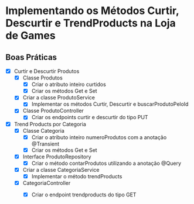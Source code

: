 <h1>Implementando os Métodos Curtir, Descurtir e TrendProducts na Loja de Games</h1>


<h2>Boas Práticas</h2>

- [x] Curtir e Descurtir Produtos
  - [x] Classe Produtos
    - [x] Criar o atributo inteiro curtidos
    - [x] Criar os métodos Get e Set
  - [x] Criar a classe ProdutoService
    - [x] Implementar os métodos Curtir, Descurtir e buscarProdutoPeloId
  - [x] Classe ProdutoController
    - [x] Criar os endpoints curtir e descurtir do tipo PUT
- [x] Trend Products por Categoria
  - [x] Classe Categoria
    - [x] Criar o atributo inteiro numeroProdutos com a anotação @Transient
    - [x] Criar os métodos Get e Set
  - [x] Interface ProdutoRepository
    - [x] Criar o método contarProdutos utilizando a anotação @Query
  - [x] Criar a classe CategoriaService
    - [x] Implementar o método trendProducts
  - [x] CategoriaController
    - [x] Criar o endpoint trendproducts do tipo GET

